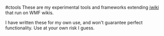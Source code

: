 #ctools
These are my experimental tools and frameworks extending [jwiki](https://github.com/fastily/jwiki) that run on WMF wikis.

I have written these for my own use, and won't guarantee perfect functionality.  Use at your own risk I guess.